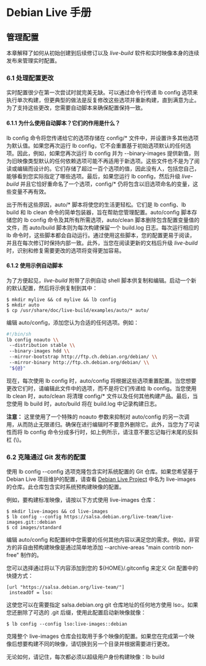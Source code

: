 # Debian Live 手册

## 管理配置

本章解释了如何从初始创建到后续修订以及 _live-build_ 软件和实时映像本身的连续发布来管理实时配置。

### 6.1 处理配置更改

实时配置很少在第一次尝试时就完美无缺。可以通过命令行传递 lb config 选项来执行单次构建，但更典型的做法是反复修改这些选项并重新构建，直到满意为止。为了支持这些更改，您需要自动脚本来确保配置保持一致。

#### 6.1.1 为什么使用自动脚本？它们的作用是什么？

lb config 命令将您传递给它的选项存储在 config/* 文件中，并设置许多其他选项为默认值。如果您再次运行 lb config，它不会重置基于初始选项默认的任何选项。因此，例如，如果您再次运行 lb config 并为 \--binary-images 提供新值，则为旧映像类型默认的任何依赖选项可能不再适用于新选项。这些文件也不是为了阅读或编辑而设计的。它们存储了超过一百个选项的值，因此没有人，包括您自己，能够看到您实际指定了哪些选项。最后，如果您运行 lb config，然后升级 _live-build_ 并且它恰好重命名了一个选项，config/* 仍将包含以旧选项命名的变量，这些变量不再有效。

出于所有这些原因，auto/* 脚本将使您的生活更轻松。它们是 lb config、lb build 和 lb clean 命令的简单包装器，旨在帮助您管理配置。auto/config 脚本存储您的 lb config 命令及其所有所需选项，auto/clean 脚本删除包含配置变量值的文件，而 auto/build 脚本则为每次构建保留一个 build.log 日志。每次运行相应的 lb 命令时，这些脚本都会自动运行。通过使用这些脚本，您的配置更易于阅读，并且在每次修订时保持内部一致。此外，当您在阅读更新的文档后升级 _live-build_ 时，识别和修复需要更改的选项将变得更加容易。

#### 6.1.2 使用示例自动脚本

为了方便起见，_live-build_ 附带了示例自动 shell 脚本供复制和编辑。启动一个新的默认配置，然后将示例复制到其中：

```
$ mkdir mylive && cd mylive && lb config
$ mkdir auto
$ cp /usr/share/doc/live-build/examples/auto/* auto/
```

编辑 auto/config，添加您认为合适的任何选项。例如：

```sh
#!/bin/sh
lb config noauto \\
 --distribution stable \\
 --binary-images hdd \\
 --mirror-bootstrap http://ftp.ch.debian.org/debian/ \\
 --mirror-binary http://ftp.ch.debian.org/debian/ \\
 "${@}"
```

现在，每次使用 lb config 时，auto/config 将根据这些选项重置配置。当您想要更改它们时，请编辑此文件中的选项，而不是将它们传递给 lb config。当您使用 lb clean 时，auto/clean 将清理 config/* 文件以及任何其他构建产品。最后，当您使用 lb build 时，auto/build 将在 build.log 中记录构建日志。

**注意：** 这里使用了一个特殊的 noauto 参数来抑制对 auto/config 的另一次调用，从而防止无限递归。确保在进行编辑时不要意外删除它。此外，当您为了可读性而将 lb config 命令分成多行时，如上例所示，请注意不要忘记每行末尾的反斜杠 (\\)。

### 6.2 克隆通过 Git 发布的配置

使用 lb config --config 选项克隆包含实时系统配置的 Git 仓库。如果您希望基于 Debian Live 项目维护的配置，请查看 [Debian Live Project](https://salsa.debian.org/live-team/) 中名为 live-images 的仓库。此仓库包含实时系统预构建映像的配置。

例如，要构建标准映像，请按以下方式使用 live-images 仓库：

```
$ mkdir live-images && cd live-images
$ lb config --config https://salsa.debian.org/live-team/live-images.git::debian
$ cd images/standard
```

编辑 auto/config 和配置树中您需要的任何其他内容以满足您的需求。例如，非官方的非自由预构建映像是通过简单地添加 \--archive-areas "main contrib non-free" 制作的。

您可以选择通过将以下内容添加到您的 ${HOME}/.gitconfig 来定义 Git 配置中的快捷方式：

```
[url "https://salsa.debian.org/live-team/"]
 insteadOf = lso:
```

这使您可以在需要指定 salsa.debian.org git 仓库地址的任何地方使用 lso:。如果您还删除了可选的 .git 后缀，使用此配置启动新映像就像：

```
$ lb config --config lso:live-images::debian
```

克隆整个 live-images 仓库会拉取用于多个映像的配置。如果您在完成第一个映像后想要构建不同的映像，请切换到另一个目录并根据需要进行更改。

无论如何，请记住，每次都必须以超级用户身份构建映像：lb build 